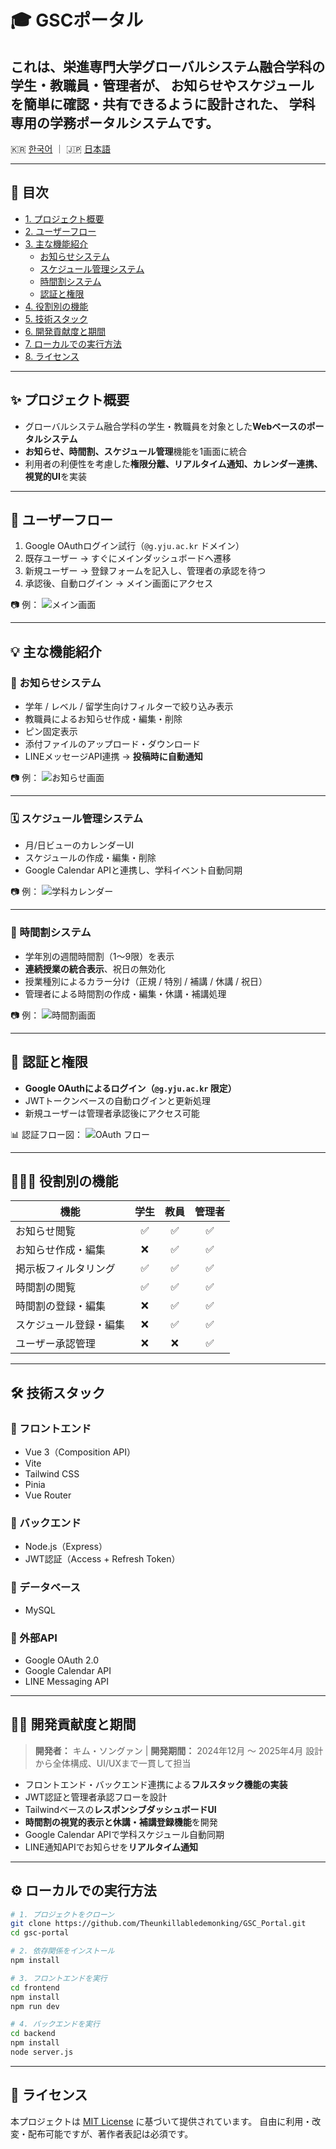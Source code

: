 # 🎓 GSCポータル

これは、栄進専門大学グローバルシステム融合学科の学生・教職員・管理者が、
お知らせやスケジュールを簡単に確認・共有できるように設計された、
**学科専用の学務ポータルシステム**です。
---

🇰🇷 [한국어](README.ko.md) ｜ 🇯🇵 [日本語](README.md)

---

## 📑 目次

- [1. プロジェクト概要](#-プロジェクト概要)
- [2. ユーザーフロー](#-ユーザーフロー)
- [3. 主な機能紹介](#-主な機能紹介)
  - [お知らせシステム](#-お知らせシステム)
  - [スケジュール管理システム](#-スケジュール管理システム)
  - [時間割システム](#-時間割システム)
  - [認証と権限](#-認証と権限)
- [4. 役割別の機能](#-役割別の機能)
- [5. 技術スタック](#-技術スタック)
- [6. 開発貢献度と期間](#-開発貢献度と期間)
- [7. ローカルでの実行方法](#-ローカルでの実行方法)
- [8. ライセンス](#-ライセンス)

---

## ✨ プロジェクト概要

* グローバルシステム融合学科の学生・教職員を対象とした**Webベースのポータルシステム**
* **お知らせ、時間割、スケジュール管理**機能を1画面に統合
* 利用者の利便性を考慮した**権限分離、リアルタイム通知、カレンダー連携、視覚的UI**を実装

---

## 👣 ユーザーフロー

1. Google OAuthログイン試行（`@g.yju.ac.kr` ドメイン）
2. 既存ユーザー → すぐにメインダッシュボードへ遷移
3. 新規ユーザー → 登録フォームを記入し、管理者の承認を待つ
4. 承認後、自動ログイン → メイン画面にアクセス

📷 例：
![メイン画面](./my-vue-app/gsc-portal/docs/home.png)

---

## 💡 主な機能紹介

### 📢 お知らせシステム

* 学年 / レベル / 留学生向けフィルターで絞り込み表示
* 教職員によるお知らせ作成・編集・削除
* ピン固定表示
* 添付ファイルのアップロード・ダウンロード
* LINEメッセージAPI連携 → **投稿時に自動通知**

📷 例：
![お知らせ画面](./my-vue-app/gsc-portal/docs/board.png)

---

### 🗓️ スケジュール管理システム

* 月/日ビューのカレンダーUI
* スケジュールの作成・編集・削除
* Google Calendar APIと連携し、学科イベント自動同期

📷 例：
![学科カレンダー](./my-vue-app/gsc-portal/docs/calendar.png)

---

### 📅 時間割システム

* 学年別の週間時間割（1〜9限）を表示
* **連続授業の統合表示**、祝日の無効化
* 授業種別によるカラー分け（正規 / 特別 / 補講 / 休講 / 祝日）
* 管理者による時間割の作成・編集・休講・補講処理

📷 例：
![時間割画面](./my-vue-app/gsc-portal/docs/timetables.png)

---

## 🔐 認証と権限

* **Google OAuthによるログイン（`@g.yju.ac.kr` 限定）**
* JWTトークンベースの自動ログインと更新処理
* 新規ユーザーは管理者承認後にアクセス可能

📊 認証フロー図：
![OAuth フロー](./my-vue-app/gsc-portal/docs/oauth-login-flow.PNG)

---

## 🧑‍🤝‍🧑 役割別の機能

| 機能          |  学生 |  教員 | 管理者 |
| ----------- | :-: | :-: | :-: |
| お知らせ閲覧      |  ✅  |  ✅  |  ✅  |
| お知らせ作成・編集   |  ❌  |  ✅  |  ✅  |
| 掲示板フィルタリング  |  ✅  |  ✅  |  ✅  |
| 時間割の閲覧      |  ✅  |  ✅  |  ✅  |
| 時間割の登録・編集   |  ❌  |  ✅  |  ✅  |
| スケジュール登録・編集 |  ❌  |  ✅  |  ✅  |
| ユーザー承認管理    |  ❌  |  ❌  |  ✅  |

---

## 🛠️ 技術スタック

### 🔹 フロントエンド

* Vue 3（Composition API）
* Vite
* Tailwind CSS
* Pinia
* Vue Router

### 🔹 バックエンド

* Node.js（Express）
* JWT認証（Access + Refresh Token）

### 🔹 データベース

* MySQL

### 🔹 外部API

* Google OAuth 2.0
* Google Calendar API
* LINE Messaging API

---

## 🧑‍💻 開発貢献度と期間

> **開発者：** キム・ソングァン | **開発期間：** 2024年12月 ～ 2025年4月
> 設計から全体構成、UI/UXまで一貫して担当

* フロントエンド・バックエンド連携による**フルスタック機能の実装**
* JWT認証と管理者承認フローを設計
* Tailwindベースの**レスポンシブダッシュボードUI**
* **時間割の視覚的表示と休講・補講登録機能**を開発
* Google Calendar APIで学科スケジュール自動同期
* LINE通知APIでお知らせを**リアルタイム通知**

---

## ⚙️ ローカルでの実行方法

```bash
# 1. プロジェクトをクローン
git clone https://github.com/Theunkillabledemonking/GSC_Portal.git
cd gsc-portal

# 2. 依存関係をインストール
npm install

# 3. フロントエンドを実行
cd frontend
npm install
npm run dev

# 4. バックエンドを実行
cd backend
npm install
node server.js
```

---

## 📃 ライセンス

本プロジェクトは [MIT License](https://opensource.org/licenses/MIT) に基づいて提供されています。
自由に利用・改変・配布可能ですが、著作者表記は必須です。
